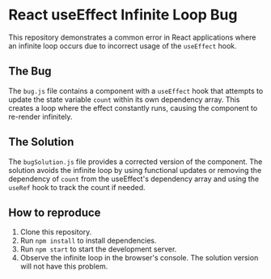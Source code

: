 # React useEffect Infinite Loop Bug

This repository demonstrates a common error in React applications where an infinite loop occurs due to incorrect usage of the `useEffect` hook.

## The Bug
The `bug.js` file contains a component with a `useEffect` hook that attempts to update the state variable `count` within its own dependency array. This creates a loop where the effect constantly runs, causing the component to re-render infinitely.

## The Solution
The `bugSolution.js` file provides a corrected version of the component. The solution avoids the infinite loop by using functional updates or removing the dependency of `count` from the useEffect's dependency array and using the `useRef` hook to track the count if needed. 

## How to reproduce
1. Clone this repository.
2. Run `npm install` to install dependencies.
3. Run `npm start` to start the development server.
4. Observe the infinite loop in the browser's console.  The solution version will not have this problem.
